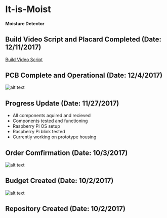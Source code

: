 # It-is-Moist
#### Moisture Detector

## Build Video Script and Placard Completed (Date: 12/11/2017)
[Build Video Script](https://github.com/V-Socrates/It-is-Moist/blob/master/Is-It-Moist%20Build%20Video%20Script.md)

## PCB Complete and Operational (Date: 12/4/2017)
![alt text](https://raw.githubusercontent.com/V-Socrates/It-is-Moist/master/IMG_20171204_125634.jpg)


## Progress Update (Date: 11/27/2017)
- All components aquired and recieved
- Components tested and functioning
- Raspberry Pi OS setup
- Raspberry Pi blink tested
- Currently working on prototype housing

## Order Comfirmation (Date: 10/3/2017)
![alt text](https://raw.githubusercontent.com/V-Socrates/It-is-Moist/master/Order%20Details.JPG)

## Budget Created (Date: 10/2/2017)
![alt text](https://raw.githubusercontent.com/V-Socrates/It-is-Moist/master/Moisture%20Detector%20Budget.jpg)

## Repository Created (Date: 10/2/2017)
